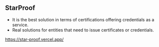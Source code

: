 ## StarProof

- It is the best solution in terms of certifications offering credentials as a service. 
- Real solutions for entities that need to issue certificates or credentials.

https://star-proof.vercel.app/
